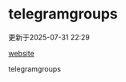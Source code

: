 # telegramgroups
更新于2025-07-31 22:29

[website](https://allgroups.github.io/telegramgroups/)

telegramgroups
